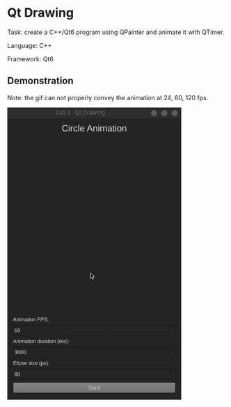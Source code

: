 # Qt Drawing

Task: сreate a C++/Qt6 program using QPainter and animate it with QTimer.

Language: C++

Framework: Qt6

## Demonstration

Note: the gif can not properly convey the animation at 24, 60, 120 fps.

<img src=".github/gif1.gif" width="400" />
